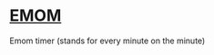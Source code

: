 # [EMOM](http://htmlpreview.github.com/?https://github.com/jussijar/emom/blob/master/index.html)
Emom timer (stands for every minute on the minute)

